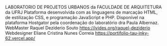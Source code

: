 LABORATORIO DE PROJETOS URBANOS da FACULDADE DE ARQUITETURA da UFRJ
Plataforma desenvolvida com as linguagens de marcação HTML, de estilização CSS, e programação JavaScript e PHP.
Disponível na plataforma Hostgator pela coordenação do laboratório dra Paula Albernaz.
WebMaster Raquel Deziderio Souto https://ivides.org/raquel-deziderio
Webdesigner Eliane Cristina Nunes Correia https://portifolio-tau-inky-62.vercel.app/
